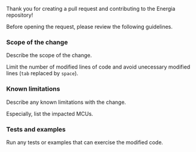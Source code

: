 Thank you for creating a pull request and contributing to the Energia repository! 

Before opening the request, please review the following guidelines.

### Scope of the change

Describe the scope of the change.

Limit the number of modified lines of code and avoid unecessary modified lines (`tab` replaced by `space`).

### Known limitations 

Describe any known limitations with the change.

Especially, list the impacted MCUs.

### Tests and examples

Run any tests or examples that can exercise the modified code. 

